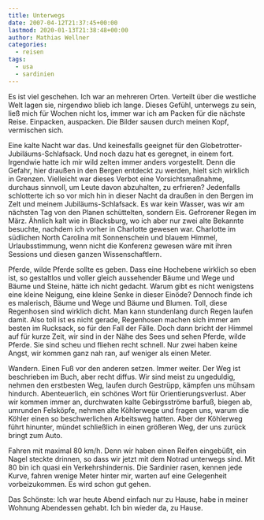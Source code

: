 ```yaml
---
title: Unterwegs
date: 2007-04-12T21:37:45+00:00
lastmod: 2020-01-13T21:38:48+00:00
author: Mathias Wellner
categories:
  - reisen
tags:
  - usa
  - sardinien  
---
```

Es ist viel geschehen. Ich war an mehreren Orten. Verteilt über die westliche Welt lagen sie, nirgendwo blieb ich lange. Dieses Gefühl, unterwegs zu sein, ließ mich für Wochen nicht los, immer war ich am Packen für die nächste Reise. Einpacken, auspacken. Die Bilder sausen durch meinen Kopf, vermischen sich.
<!--more-->

Eine kalte Nacht war das. Und keinesfalls geeignet für den Globetrotter-Jubiläums-Schlafsack. Und noch dazu hat es geregnet, in einem fort. Irgendwie hatte ich mir wild zelten immer anders vorgestellt. Denn die Gefahr, hier draußen in den Bergen entdeckt zu werden, hielt sich wirklich in Grenzen. Vielleicht war dieses Verbot eine Vorsichtsmaßnahme, durchaus sinnvoll, um Leute davon abzuhalten, zu erfrieren? Jedenfalls schlotterte ich so vor mich hin in dieser Nacht da draußen in den Bergen im Zelt und meinem Jubiläums-Schlafsack. Es war kein Wasser, was wir am nächsten Tag von den Planen schüttelten, sondern Eis. Gefrorener Regen im März. Ähnlich kalt wie in Blacksburg, wo ich aber nur zwei alte Bekannte besuchte, nachdem ich vorher in Charlotte gewesen war. Charlotte im südlichen North Carolina mit Sonnenschein und blauem Himmel, Urlaubsstimmung, wenn nicht die Konferenz gewesen wäre mit ihren Sessions und diesen ganzen Wissenschaftlern.

Pferde, wilde Pferde sollte es geben. Dass eine Hochebene wirklich so eben ist, so gestaltlos und voller gleich aussehender Bäume und Wege und Bäume und Steine, hätte ich nicht gedacht. Warum gibt es nicht wenigstens eine kleine Neigung, eine kleine Senke in dieser Einöde? Dennoch finde ich es malerisch, Bäume und Wege und Bäume und Blumen. Toll, diese Regenhosen sind wirklich dicht. Man kann stundenlang durch Regen laufen damit. Also toll ist es nicht gerade, Regenhosen machen sich immer am besten im Rucksack, so für den Fall der Fälle. Doch dann bricht der Himmel auf für kurze Zeit, wir sind in der Nähe des Sees und sehen Pferde, wilde Pferde. Sie sind scheu und fliehen recht schnell. Nur zwei haben keine Angst, wir kommen ganz nah ran, auf weniger als einen Meter.

Wandern. Einen Fuß vor den anderen setzen. Immer weiter. Der Weg ist beschrieben im Buch, aber recht diffus. Wir sind meist zu ungeduldig, nehmen den erstbesten Weg, laufen durch Gestrüpp, kämpfen uns mühsam hindurch. Abenteuerlich, ein schönes Wort für Orientierungsverlust. Aber wir kommen immer an, durchwaten kalte Gebirgsströme barfuß, biegen ab, umrunden Felsköpfe, nehmen alte Köhlerwege und fragen uns, warum die Köhler einen so beschwerlichen Arbeitsweg hatten. Aber der Köhlerweg führt hinunter, mündet schließlich in einen größeren Weg, der uns zurück bringt zum Auto.

Fahren mit maximal 80 km/h. Denn wir haben einen Reifen eingebüßt, ein Nagel steckte drinnen, so dass wir jetzt mit dem Notrad unterwegs sind. Mit 80 bin ich quasi ein Verkehrshindernis. Die Sardinier rasen, kennen jede Kurve, fahren wenige Meter hinter mir, warten auf eine Gelegenheit vorbeizukommen. Es wird schon gut gehen.

Das Schönste: Ich war heute Abend einfach nur zu Hause, habe in meiner Wohnung Abendessen gehabt. Ich bin wieder da, zu Hause.